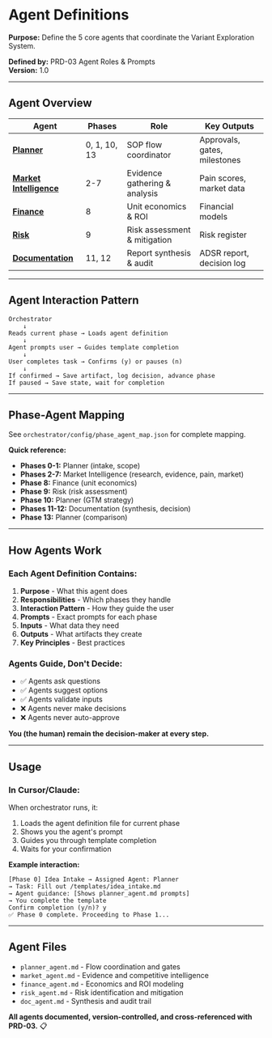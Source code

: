 # Agent Definitions

**Purpose:** Define the 5 core agents that coordinate the Variant Exploration System.

**Defined by:** PRD-03 Agent Roles & Prompts  
**Version:** 1.0

---

## Agent Overview

| Agent                                      | Phases       | Role                          | Key Outputs                  |
| ------------------------------------------ | ------------ | ----------------------------- | ---------------------------- |
| [**Planner**](planner_agent.md)            | 0, 1, 10, 13 | SOP flow coordinator          | Approvals, gates, milestones |
| [**Market Intelligence**](market_agent.md) | 2-7          | Evidence gathering & analysis | Pain scores, market data     |
| [**Finance**](finance_agent.md)            | 8            | Unit economics & ROI          | Financial models             |
| [**Risk**](risk_agent.md)                  | 9            | Risk assessment & mitigation  | Risk register                |
| [**Documentation**](doc_agent.md)          | 11, 12       | Report synthesis & audit      | ADSR report, decision log    |

---

## Agent Interaction Pattern

```
Orchestrator
    ↓
Reads current phase → Loads agent definition
    ↓
Agent prompts user → Guides template completion
    ↓
User completes task → Confirms (y) or pauses (n)
    ↓
If confirmed → Save artifact, log decision, advance phase
If paused → Save state, wait for completion
```

---

## Phase-Agent Mapping

See `orchestrator/config/phase_agent_map.json` for complete mapping.

**Quick reference:**

- **Phases 0-1:** Planner (intake, scope)
- **Phases 2-7:** Market Intelligence (research, evidence, pain, market)
- **Phase 8:** Finance (unit economics)
- **Phase 9:** Risk (risk assessment)
- **Phase 10:** Planner (GTM strategy)
- **Phases 11-12:** Documentation (synthesis, decision)
- **Phase 13:** Planner (comparison)

---

## How Agents Work

### **Each Agent Definition Contains:**

1. **Purpose** - What this agent does
2. **Responsibilities** - Which phases they handle
3. **Interaction Pattern** - How they guide the user
4. **Prompts** - Exact prompts for each phase
5. **Inputs** - What data they need
6. **Outputs** - What artifacts they create
7. **Key Principles** - Best practices

### **Agents Guide, Don't Decide:**

- ✅ Agents ask questions
- ✅ Agents suggest options
- ✅ Agents validate inputs
- ❌ Agents never make decisions
- ❌ Agents never auto-approve

**You (the human) remain the decision-maker at every step.**

---

## Usage

### **In Cursor/Claude:**

When orchestrator runs, it:

1. Loads the agent definition file for current phase
2. Shows you the agent's prompt
3. Guides you through template completion
4. Waits for your confirmation

**Example interaction:**

```
[Phase 0] Idea Intake → Assigned Agent: Planner
→ Task: Fill out /templates/idea_intake.md
→ Agent guidance: [Shows planner_agent.md prompts]
→ You complete the template
Confirm completion (y/n)? y
✅ Phase 0 complete. Proceeding to Phase 1...
```

---

## Agent Files

- `planner_agent.md` - Flow coordination and gates
- `market_agent.md` - Evidence and competitive intelligence
- `finance_agent.md` - Economics and ROI modeling
- `risk_agent.md` - Risk identification and mitigation
- `doc_agent.md` - Synthesis and audit trail

**All agents documented, version-controlled, and cross-referenced with PRD-03.** 📋
